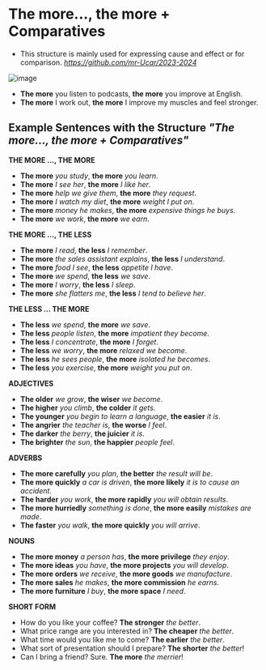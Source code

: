 # The more..., the more + Comparatives
- This structure is mainly used for expressing cause and effect or for comparison.
_https://github.com/mr-Ucar/2023-2024_

![image](https://github.com/mr-Ucar/2023-2024/assets/116120748/b9b88703-6519-40f7-abd5-ade97fdb361d)



- **The more** you listen to podcasts, **the more** you improve at English.
- **The more** I work out, **the more** I improve my muscles and feel stronger.

## Example Sentences with the Structure _"The more..., the more + Comparatives"_


**THE MORE ..., THE MORE**

- **The more** _you study_, **the more** _you learn_.
- **The more** _I see her_, **the more** _I like her_.
- **The more** _help we give them_, **the more** _they request_.
- **The more** _I watch my diet_, **the more** _weight I put on_.
- **The more** _money he makes_, **the more** _expensive things he buys_.
- **The more** _we work_, **the more** _we earn_.

**THE MORE ..., THE LESS**

- **The more** _I read_, **the less** _I remember_.
- **The more** _the sales assistant explains_, **the less** _I understand_.
- **The more** _food I see_, **the less** _appetite I have_.
- **The more** _we spend_, **the less** _we save_.
- **The more** _I worry_, **the less** _I sleep_.
- **The more** _she flatters me_, **the less** _I tend to believe her_.

**THE LESS ... THE MORE**

- **The less** _we spend_, **the more** _we save_.
- **The less** _people listen_, **the more** _impatient they become_.
- **The less** _I concentrate_, **the more** _I forget_.
- **The less** _we worry_, **the more** _relaxed we become_.
- **The less** _he sees people_, **the more** _isolated he becomes_.
- **The less** _you exercise_, **the more** _weight you put on_.

**ADJECTIVES**

- **The older** _we grow_, **the wiser** _we become_.
- **The higher** _you climb_, **the colder** _it gets_.
- **The younger** _you begin to learn a language_, **the easier** _it is_.
- **The angrier** _the teacher is_, **the worse** _I feel_.
- **The darker** _the berry_, **the juicier** _it is_.
- **The brighter** _the sun_, **the happier** _people feel_.

**ADVERBS**

- **The more carefully** _you plan_, **the better** _the result will be_.
- **The more quickly** _a car is driven_, **the more likely** _it is to cause an accident_.
- **The harder** _you work_, **the more rapidly** _you will obtain results_.
- **The more hurriedly** _something is done_, **the more easily** _mistakes are made_.
- **The faster** _you walk_, **the more quickly** _you will arrive_.

**NOUNS**

- **The more money** _a person has_, **the more privilege** _they enjoy_.
- **The more ideas** _you have_, **the more projects** _you will develop_.
- **The more orders** _we receive_, **the more goods** _we manufacture_.
- **The more sales** _he makes_, **the more commission** _he earns_.
- **The more furniture** _I buy_, **the more space** _I need_.

**SHORT FORM**

- How do you like your coffee? **The stronger** _the better_.
- What price range are you interested in? **The cheaper** _the better_.
- What time would you like me to come? **The earlier** _the better_.
- What sort of presentation should I prepare? **The shorter** _the better_!
- Can I bring a friend? Sure. **The more** _the merrier_!


